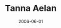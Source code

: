 ---
layout: cassette
title: "Tanna Aelan"
date: 2006-06-01
publish: 2016-06-01
category: Single
tags: [rexly, way_back_productions]
artist: "Rexly"
description: "Tanna Aelan<br>ft. Way Back Productions"
artwork: "rexly-tanna-aelan"
download: "vfSNTE"
song: "'rexly_-_tanna_aelan'"
side-a: "'rexly_-_tanna_aelan'"
side-b: "'rexly_-_tanna_aelan'"
icon: '<i class="demo-icon icon-cassette"></i>'
---